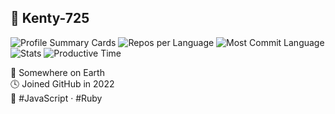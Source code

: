 ## 👋 Kenty-725

![Profile Summary Cards](https://github-profile-summary-cards.vercel.app/api/cards/profile-details?username=Kenty-725&theme=tokyonight)
![Repos per Language](https://github-profile-summary-cards.vercel.app/api/cards/repos-per-language?username=Kenty-725&theme=tokyonight)
![Most Commit Language](https://github-profile-summary-cards.vercel.app/api/cards/most-commit-language?username=Kenty-725&theme=tokyonight)
![Stats](https://github-profile-summary-cards.vercel.app/api/cards/stats?username=Kenty-725&theme=tokyonight)
![Productive Time](https://github-profile-summary-cards.vercel.app/api/cards/productive-time?username=Kenty-725&theme=tokyonight)

📍 Somewhere on Earth  
🕓 Joined GitHub in 2022  
💬 #JavaScript · #Ruby

